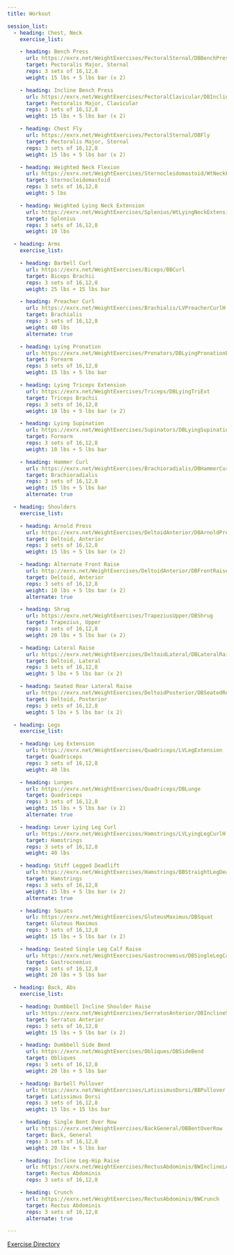 ```yaml
---
title: Workout

session_list:
  - heading: Chest, Neck
    exercise_list:

    - heading: Bench Press
      url: https://exrx.net/WeightExercises/PectoralSternal/DBBenchPress
      target: Pectoralis Major, Sternal
      reps: 3 sets of 16,12,8
      weight: 15 lbs + 5 lbs bar (x 2)

    - heading: Incline Bench Press
      url: https://exrx.net/WeightExercises/PectoralClavicular/DBInclineBenchPress
      target: Pectoralis Major, Clavicular
      reps: 3 sets of 16,12,8
      weight: 15 lbs + 5 lbs bar (x 2)

    - heading: Chest Fly
      url: https://exrx.net/WeightExercises/PectoralSternal/DBFly
      target: Pectoralis Major, Sternal
      reps: 3 sets of 16,12,8
      weight: 15 lbs + 5 lbs bar (x 2)

    - heading: Weighted Neck Flexion
      url: https://exrx.net/WeightExercises/Sternocleidomastoid/WtNeckFlx
      target: Sternocleidomastoid
      reps: 3 sets of 16,12,8
      weight: 5 lbs

    - heading: Weighted Lying Neck Extension
      url: https://exrx.net/WeightExercises/Splenius/WtLyingNeckExtension
      target: Splenius
      reps: 3 sets of 16,12,8
      weight: 10 lbs

  - heading: Arms
    exercise_list:

    - heading: Barbell Curl
      url: https://exrx.net/WeightExercises/Biceps/BBCurl
      target: Biceps Brachii
      reps: 3 sets of 16,12,8
      weight: 25 lbs + 15 lbs bar

    - heading: Preacher Curl
      url: https://exrx.net/WeightExercises/Brachialis/LVPreacherCurlH
      target: Brachialis
      reps: 3 sets of 16,12,8
      weight: 40 lbs
      alternate: true

    - heading: Lying Pronation
      url: https://exrx.net/WeightExercises/Pronators/DBLyingPronationDown
      target: Forearm
      reps: 3 sets of 16,12,8
      weight: 15 lbs + 5 lbs bar

    - heading: Lying Triceps Extension
      url: https://exrx.net/WeightExercises/Triceps/DBLyingTriExt
      target: Triceps Brachii
      reps: 3 sets of 16,12,8
      weight: 10 lbs + 5 lbs bar (x 2)

    - heading: Lying Supination
      url: https://exrx.net/WeightExercises/Supinators/DBLyingSupinationUp
      target: Forearm
      reps: 3 sets of 16,12,8
      weight: 10 lbs + 5 lbs bar

    - heading: Hammer Curl
      url: https://exrx.net/WeightExercises/Brachioradialis/DBHammerCurl
      target: Brachioradialis
      reps: 3 sets of 16,12,8
      weight: 15 lbs + 5 lbs bar
      alternate: true

  - heading: Shoulders
    exercise_list:

    - heading: Arnold Press
      url: https://exrx.net/WeightExercises/DeltoidAnterior/DBArnoldPress
      target: Deltoid, Anterior
      reps: 3 sets of 16,12,8
      weight: 15 lbs + 5 lbs bar (x 2)

    - heading: Alternate Front Raise
      url: http://exrx.net/WeightExercises/DeltoidAnterior/DBFrontRaise.html
      target: Deltoid, Anterior
      reps: 3 sets of 16,12,8
      weight: 10 lbs + 5 lbs bar (x 2)
      alternate: true

    - heading: Shrug
      url: https://exrx.net/WeightExercises/TrapeziusUpper/DBShrug
      target: Trapezius, Upper
      reps: 3 sets of 16,12,8
      weight: 20 lbs + 5 lbs bar (x 2)

    - heading: Lateral Raise
      url: https://exrx.net/WeightExercises/DeltoidLateral/DBLateralRaise
      target: Deltoid, Lateral
      reps: 3 sets of 16,12,8
      weight: 5 lbs + 5 lbs bar (x 2)

    - heading: Seated Rear Lateral Raise
      url: https://exrx.net/WeightExercises/DeltoidPosterior/DBSeatedRearLateralRaise
      target: Deltoid, Posterior
      reps: 3 sets of 16,12,8
      weight: 5 lbs + 5 lbs bar (x 2)

  - heading: Legs
    exercise_list:

    - heading: Leg Extension
      url: https://exrx.net/WeightExercises/Quadriceps/LVLegExtension
      target: Quadriceps
      reps: 3 sets of 16,12,8
      weight: 40 lbs

    - heading: Lunges
      url: https://exrx.net/WeightExercises/Quadriceps/DBLunge
      target: Quadriceps
      reps: 3 sets of 16,12,8
      weight: 15 lbs + 5 lbs bar (x 2)
      alternate: true

    - heading: Lever Lying Leg Curl
      url: https://exrx.net/WeightExercises/Hamstrings/LVLyingLegCurlH
      target: Hamstrings
      reps: 3 sets of 16,12,8
      weight: 40 lbs

    - heading: Stiff Legged Deadlift
      url: https://exrx.net/WeightExercises/Hamstrings/BBStraightLegDeadlift
      target: Hamstrings
      reps: 3 sets of 16,12,8
      weight: 15 lbs + 5 lbs bar (x 2)
      alternate: true

    - heading: Squats
      url: https://exrx.net/WeightExercises/GluteusMaximus/DBSquat
      target: Gluteus Maximus
      reps: 3 sets of 16,12,8
      weight: 15 lbs + 5 lbs bar (x 2)

    - heading: Seated Single Leg Calf Raise
      url: https://exrx.net/WeightExercises/Gastrocnemius/DBSingleLegCalfRaise
      target: Gastrocnemius
      reps: 3 sets of 16,12,8
      weight: 20 lbs + 5 lbs bar

  - heading: Back, Abs
    exercise_list:

    - heading: Dumbbell Incline Shoulder Raise
      url: https://exrx.net/WeightExercises/SerratusAnterior/DBInclineShoulderRaise
      target: Serratus Anterior
      reps: 3 sets of 16,12,8
      weight: 15 lbs + 5 lbs bar (x 2)

    - heading: Dumbbell Side Bend
      url: https://exrx.net/WeightExercises/Obliques/DBSideBend
      target: Obliques
      reps: 3 sets of 16,12,8
      weight: 20 lbs + 5 lbs bar

    - heading: Barbell Pullover
      url: https://exrx.net/WeightExercises/LatissimusDorsi/BBPullover
      target: Latissimus Dorsi
      reps: 3 sets of 16,12,8
      weight: 15 lbs + 15 lbs bar

    - heading: Single Bent Over Row
      url: https://exrx.net/WeightExercises/BackGeneral/DBBentOverRow
      target: Back, General
      reps: 3 sets of 16,12,8
      weight: 20 lbs + 5 lbs bar

    - heading: Incline Leg-Hip Raise
      url: https://exrx.net/WeightExercises/RectusAbdominis/BWInclineLegHipRaise
      target: Rectus Abdominis
      reps: 3 sets of 16,12,8

    - heading: Crunch
      url: https://exrx.net/WeightExercises/RectusAbdominis/BWCrunch
      target: Rectus Abdominis
      reps: 3 sets of 16,12,8
      alternate: true

---
```


[Exercise Directory](https://exrx.net/Lists/Directory)
